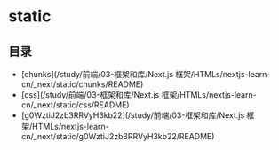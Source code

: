 #  static

## 目录

  * [chunks](/study/前端/03-框架和库/Next.js 框架/HTMLs/nextjs-learn-cn/_next/static/chunks/README)
  * [css](/study/前端/03-框架和库/Next.js 框架/HTMLs/nextjs-learn-cn/_next/static/css/README)
  * [g0WztiJ2zb3RRVyH3kb22](/study/前端/03-框架和库/Next.js 框架/HTMLs/nextjs-learn-cn/_next/static/g0WztiJ2zb3RRVyH3kb22/README)